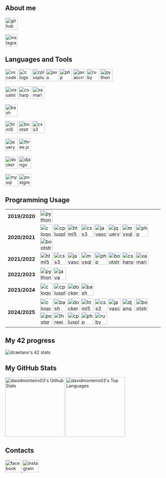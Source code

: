 ## About me

<p>
	<a href="https://github.com/davidmonteiro03" target="_blank">
		<img src="https://img.shields.io/badge/GitHub-181717?logo=github&logoColor=white&style=for-the-badge" height="40" alt="github logo" />
	</a>
</p>
<p>
	<a href="https://www.instagram.com/davidmonteiro03/" target="_blank">
		<img src="https://img.shields.io/badge/Instagram-E4405F?logo=instagram&logoColor=white&style=for-the-badge" height="40" alt="instagram logo" />
	</a>
</p>

## Languages and Tools

<p>
	<img src="https://img.shields.io/badge/Visual%20Studio%20Code-007ACC?style=for-the-badge&logo=vscode&logoColor=white" height="40" alt="vscode logo" />
	<img src="https://cdn.jsdelivr.net/gh/devicons/devicon/icons/c/c-original.svg" height="40" alt="c logo"/>
	<img src="https://cdn.jsdelivr.net/gh/devicons/devicon/icons/cplusplus/cplusplus-original.svg" height="40" alt="cplusplus logo"/>
	<img src="https://cdn.jsdelivr.net/gh/devicons/devicon/icons/java/java-original-wordmark.svg" height="40" alt="java logo"/>
	<img src="https://cdn.jsdelivr.net/gh/devicons/devicon/icons/php/php-original.svg" height="40" alt="php logo"/>
	<img src="https://cdn.jsdelivr.net/gh/devicons/devicon/icons/javascript/javascript-original.svg" height="40" alt="javascript logo"/>
	<img src="https://cdn.jsdelivr.net/gh/devicons/devicon/icons/ruby/ruby-original.svg" height="40" alt="ruby logo"/>
	<img src="https://cdn.jsdelivr.net/gh/devicons/devicon/icons/python/python-original-wordmark.svg" height="40" alt="python logo"/>
</p>

<p>
	<img src="https://img.shields.io/badge/Visual%20Studio-5C2D91?style=for-the-badge" height="40" alt="visualstudio logo"/>
	<img src="https://cdn.jsdelivr.net/gh/devicons/devicon/icons/csharp/csharp-original.svg" height="40" alt="csharp logo"/>
	<img src="https://cdn.jsdelivr.net/gh/devicons/devicon/icons/xamarin/xamarin-original.svg" height="40" alt="xamarin logo"/>
</p>

<p>
	<img src="https://img.shields.io/badge/Bash-4EAA25?style=for-the-badge&logo=gnubash&logoColor=white" height="40" alt="bash logo"/>
</p>

<p>
	<img src="https://img.shields.io/badge/HTML5-E34F26?style=for-the-badge&logo=html5&logoColor=white" height="40" alt="html5 logo"/>
	<img src="https://img.shields.io/badge/Bootstrap-7952B3?style=for-the-badge&logo=bootstrap&logoColor=white" height="40" alt="bootstrap logo"/>
	<img src="https://img.shields.io/badge/CSS3-1572B6?style=for-the-badge&logo=css3&logoColor=white" height="40" alt="css3 logo"/>
</p>

<p>
	<img src="https://img.shields.io/badge/jQuery-0769AD?style=for-the-badge&logo=jquery&logoColor=white" height="40" alt="jquery logo"/>
	<img src="https://img.shields.io/badge/Three.js-000000?style=for-the-badge&logo=three.js&logoColor=white" height="40" alt="three.js logo"/>
</p>

<p>
	<img src="https://img.shields.io/badge/Docker-2496ED?style=for-the-badge&logo=docker&logoColor=white" height="40" alt="docker logo"/>
	<img src="https://img.shields.io/badge/Django-092E20?style=for-the-badge&logo=django&logoColor=white" height="40" alt="django logo"/>
</p>

<p>
	<img src="https://img.shields.io/badge/MySQL-1572B6?style=for-the-badge&logo=mysql&logoColor=white" height="40" alt="mysql logo"/>
	<img src="https://img.shields.io/badge/PostgreSQL-4169E1?style=for-the-badge&logo=postgresql&logoColor=white" height="40" alt="postgresql logo"/>
</p>

## Programming Usage

<table>
	<!-- 2019/2020 -->
	<tr>
		<td><b>2019/2020</b></td>
		<td>
			<img src="https://cdn.jsdelivr.net/gh/devicons/devicon/icons/python/python-original-wordmark.svg" height="40" alt="python logo"/>
		</td>
	</tr>
	<!-- 2020/2021 -->
	<tr>
		<td><b>2020/2021</b></td>
		<td>
			<img src="https://cdn.jsdelivr.net/gh/devicons/devicon/icons/c/c-original.svg" height="40" alt="c logo"/>
			<img src="https://cdn.jsdelivr.net/gh/devicons/devicon/icons/cplusplus/cplusplus-original.svg" height="40" alt="cplusplus logo"/>
			<img src="https://cdn.jsdelivr.net/gh/devicons/devicon/icons/html5/html5-original-wordmark.svg" height="40" alt="html5 logo"/>
			<img src="https://cdn.jsdelivr.net/gh/devicons/devicon/icons/css3/css3-original-wordmark.svg" height="40" alt="css3 logo"/>
			<img src="https://cdn.jsdelivr.net/gh/devicons/devicon/icons/javascript/javascript-original.svg" height="40" alt="javascript logo"/>
			<img src="https://cdn.jsdelivr.net/gh/devicons/devicon/icons/jquery/jquery-original-wordmark.svg" height="40" alt="jquery logo"/>
			<img src="https://cdn.jsdelivr.net/gh/devicons/devicon/icons/mysql/mysql-original-wordmark.svg" height="40" alt="mysql logo"/>
			<img src="https://cdn.jsdelivr.net/gh/devicons/devicon/icons/php/php-original.svg" height="40" alt="php logo"/>
			<img src="https://cdn.jsdelivr.net/gh/devicons/devicon/icons/bootstrap/bootstrap-plain-wordmark.svg" height="40" alt="bootstrap logo"/>
		</td>
	</tr>
	<!-- 2021/2022 -->
	<tr>
		<td><b>2021/2022</b></td>
		<td>
			<img src="https://cdn.jsdelivr.net/gh/devicons/devicon/icons/html5/html5-original-wordmark.svg" height="40" alt="html5 logo"/>
			<img src="https://cdn.jsdelivr.net/gh/devicons/devicon/icons/css3/css3-original-wordmark.svg" height="40" alt="css3 logo"/>
			<img src="https://cdn.jsdelivr.net/gh/devicons/devicon/icons/javascript/javascript-original.svg" height="40" alt="javascript logo"/>
			<img src="https://cdn.jsdelivr.net/gh/devicons/devicon/icons/mysql/mysql-original-wordmark.svg" height="40" alt="mysql logo"/>
			<img src="https://cdn.jsdelivr.net/gh/devicons/devicon/icons/php/php-original.svg" height="40" alt="php logo"/>
			<img src="https://cdn.jsdelivr.net/gh/devicons/devicon/icons/bootstrap/bootstrap-plain-wordmark.svg" height="40" alt="bootstrap logo"/>
			<img src="https://cdn.jsdelivr.net/gh/devicons/devicon/icons/csharp/csharp-original.svg" height="40" alt="csharp logo"/>
			<img src="https://cdn.jsdelivr.net/gh/devicons/devicon/icons/xamarin/xamarin-original.svg" height="40" alt="xamarin logo"/>
		</td>
	</tr>
	<!-- 2022/2023 -->
	<tr>
		<td><b>2022/2023</b></td>
		<td>
			<img src="https://cdn.jsdelivr.net/gh/devicons/devicon/icons/python/python-original-wordmark.svg" height="40" alt="python logo"/>
			<img src="https://cdn.jsdelivr.net/gh/devicons/devicon/icons/java/java-original-wordmark.svg" height="40" alt="java logo"/>
		</td>
	</tr>
	<!-- 2023/2024 -->
	<tr>
		<td><b>2023/2024</b></td>
		<td>
			<img src="https://cdn.jsdelivr.net/gh/devicons/devicon/icons/c/c-original.svg" height="40" alt="c logo"/>
			<img src="https://cdn.jsdelivr.net/gh/devicons/devicon/icons/cplusplus/cplusplus-original.svg" height="40" alt="cplusplus logo"/>
			<img src="https://cdn.jsdelivr.net/gh/devicons/devicon/icons/docker/docker-original.svg" height="40" alt="docker logo"/>
			<img src="https://cdn.jsdelivr.net/gh/devicons/devicon/icons/bash/bash-original.svg" height="40" alt="bash logo"/>
		</td>
	</tr>
	<!-- 2024/2025 -->
	<tr>
		<td><b>2024/2025</b></td>
		<td>
			<img src="https://cdn.jsdelivr.net/gh/devicons/devicon/icons/c/c-original.svg" height="40" alt="c logo"/>
			<img src="https://cdn.jsdelivr.net/gh/devicons/devicon/icons/bash/bash-original.svg" height="40" alt="bash logo"/>
			<img src="https://cdn.jsdelivr.net/gh/devicons/devicon/icons/docker/docker-original.svg" height="40" alt="docker logo"/>
			<img src="https://cdn.jsdelivr.net/gh/devicons/devicon/icons/html5/html5-original-wordmark.svg" height="40" alt="html5 logo"/>
			<img src="https://cdn.jsdelivr.net/gh/devicons/devicon/icons/css3/css3-original-wordmark.svg" height="40" alt="css3 logo"/>
			<img src="https://cdn.jsdelivr.net/gh/devicons/devicon/icons/javascript/javascript-original.svg" height="40" alt="javascript logo"/>
			<img src="https://cdn.jsdelivr.net/gh/devicons/devicon/icons/django/django-plain.svg" height="40" alt="django logo"/>
			<img src="https://cdn.jsdelivr.net/gh/devicons/devicon/icons/bootstrap/bootstrap-plain-wordmark.svg" height="40" alt="bootstrap logo"/>
			<img src="https://cdn.jsdelivr.net/gh/devicons/devicon@latest/icons/postgresql/postgresql-original.svg" height="40" alt="postgresql logo"/>
			<img src="https://cdn.jsdelivr.net/gh/devicons/devicon@latest/icons/threejs/threejs-original.svg" height="40" alt="threejs logo"/>
			<img src="https://cdn.jsdelivr.net/gh/devicons/devicon/icons/cplusplus/cplusplus-original.svg" height="40" alt="cplusplus logo"/>
			<img src="https://cdn.jsdelivr.net/gh/devicons/devicon/icons/php/php-original.svg" height="40" alt="php logo"/>
			<img src="https://cdn.jsdelivr.net/gh/devicons/devicon/icons/ruby/ruby-original.svg" height="40" alt="ruby logo"/>
		</td>
	</tr>
</table>

## My 42 progress

<p>
	<img src="https://badge.mediaplus.ma/binary/dcaetano?1337Badge=off&UM6P=off" alt="dcaetano's 42 stats" />
</p>

## My GitHub Stats

<p>
	<img alt="davidmonteiro03's Github Stats" src="https://denvercoder1-github-readme-stats.vercel.app/api/?username=davidmonteiro03&show_icons=true&include_all_commits=true&count_private=true&theme=react&hide_border=true&bg_color=172f45&title_color=b1c2d3&icon_color=2d7cc5" height="192px"/>
	<img alt="davidmonteiro03's Top Languages" src="https://denvercoder1-github-readme-stats.vercel.app/api/top-langs/?username=davidmonteiro03&langs_count=20&layout=compact&theme=react&hide_border=true&bg_color=172f45&title_color=b1c2d3&icon_color=2d7cc5&hide=Jupyter%20Notebook,Roff" height="192px"/>
</p>

## Contacts

<p align="left">
	<a href="https://fb.com/david.monteiro.3304" target="blank">
		<img src="https://cdn.jsdelivr.net/gh/devicons/devicon/icons/facebook/facebook-original.svg" width="52" height="40" alt="facebook logo"  />
	</a>
	<a href="https://instagram.com/davidmonteiro03" target="blank">
		<img src="https://raw.githubusercontent.com/maurodesouza/profile-readme-generator/master/src/assets/icons/social/instagram/default.svg" width="52" height="40" alt="instagram logo"  />
	</a>
</p>
